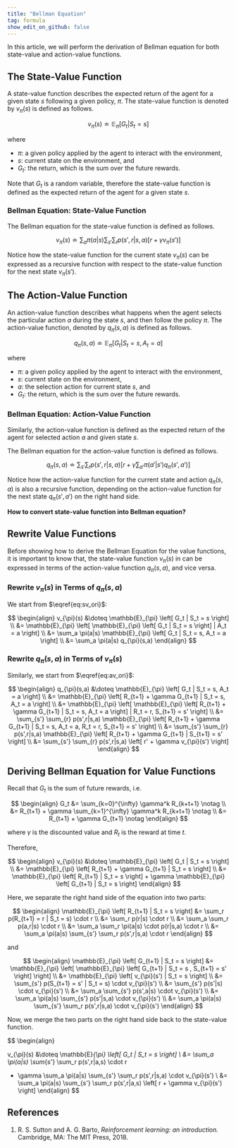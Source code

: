 ```yaml
---
title: "Bellman Equation"
tag: formula
show_edit_on_github: false
---
```


In this article, we will perform the derivation of Bellman equation for both state-value and action-value functions.

<!--more-->

## The State-Value Function

A state-value function describes the expected return of the agent for a given state $s$ following a given policy, $\pi$. The state-value function is denoted by $v_{\pi}(s)$ is defined as follows.

$$
v_{\pi}(s) \doteq \mathbb{E}_{\pi} \left[ G_t | S_t = s \right] \label{eq:sv_ori}
$$

where

- $\pi$: a given policy applied by the agent to interact with the environment,
- $s$: current state on the environment, and
- $G_t$: the return, which is the sum over the future rewards.

Note that $G_t$ is a random variable, therefore the state-value function is defined as the expected return of the agent for a given state $s$.

### Bellman Equation: State-Value Function

The Bellman equation for the state-value function is defined as follows.

$$ 
v_{\pi}(s) \doteq \sum_{a} \pi(a|s) \sum_{s'} \sum_{r} p(s', r | s, a) \left[ r + \gamma v_{\pi} (s') \right] \label{eq:sv_bellman}
$$

Notice how the state-value function for the current state $v_{\pi}(s)$ can be expressed as a recursive function with respect to the state-value function for the next state $v_{\pi}(s')$.


## The Action-Value Function

An action-value function describes what happens when the agent selects the particular action $a$ during the state $s$, and then follow the policy $\pi$. The action-value function, denoted by $q_{\pi}(s, a)$ is defined as follows.

$$
q_{\pi}(s, a) \doteq \mathbb{E}_{\pi} \left[ G_t | S_t = s , A_t = a\right] \label{eq:av_ori}
$$

where

- $\pi$: a given policy applied by the agent to interact with the environment,
- $s$: current state on the environment,
- $a$: the selection action for current state $s$, and
- $G_t$: the return, which is the sum over the future rewards.

### Bellman Equation: Action-Value Function

Similarly, the action-value function is defined as the expected return of the agent for selected action $a$ and given state $s$.

The Bellman equation for the action-value function is defined as follows.

$$ 
q_{\pi}(s, a) \doteq \sum_{s'} \sum_{r} p(s', r | s, a) \left[ r + \gamma \sum_{a'} \pi(a'|s') q_{\pi} (s', a') \right] \label{eq:av_bellman}
$$

Notice how the action-value function for the current state and action $q_{\pi}(s, a)$ is also a recursive function, depending on the action-value function for the next state $q_{\pi}(s', a')$ on the right hand side.

**How to convert state-value function into Bellman equation?**

## Rewrite Value Functions

Before showing how to derive the Bellman Equation for the value functions, it is important to know that, the state-value function $v_{\pi}(s)$ in  can be expressed in terms of the action-value function $q_{\pi}(s,a)$, and vice versa.

### Rewrite $v_{\pi}(s)$ in Terms of $q_{\pi}(s,a)$

We start from $\eqref{eq:sv_ori}$:

$$
\begin{align}
v_{\pi}(s) &\doteq \mathbb{E}_{\pi} \left[ G_t | S_t = s \right]
\\
&= \mathbb{E}_{\pi} \left[ \mathbb{E}_{\pi} \left[ G_t | S_t = s \right] | A_t = a \right]
\\
&= \sum_a \pi(a|s) \mathbb{E}_{\pi} \left[ G_t | S_t = s, A_t = a \right]
\\
&= \sum_a \pi(a|s) q_{\pi}(s,a)
\end{align}
$$

### Rewrite $q_{\pi}(s,a)$ in Terms of $v_{\pi}(s)$

Similarly, we start from $\eqref{eq:av_ori}$:

$$
\begin{align}
q_{\pi}(s,a) &\doteq \mathbb{E}_{\pi} \left[ G_t | S_t = s, A_t = a \right]
\\
&= \mathbb{E}_{\pi} \left[ R_{t+1} + \gamma G_{t+1} | S_t = s, A_t = a \right]
\\
&= \mathbb{E}_{\pi} \left[ \mathbb{E}_{\pi} \left[ R_{t+1} + \gamma G_{t+1} | S_t = s, A_t = a \right] | R_t = r, S_{t+1} = s' \right]
\\
&= \sum_{s'} \sum_{r} p(s',r|s,a) \mathbb{E}_{\pi} \left[ R_{t+1} + \gamma G_{t+1} | S_t = s, A_t = a, R_t = r, S_{t+1} = s' \right]
\\
&= \sum_{s'} \sum_{r} p(s',r|s,a) \mathbb{E}_{\pi} \left[ R_{t+1} + \gamma G_{t+1} | S_{t+1} = s' \right]
\\
&= \sum_{s'} \sum_{r} p(s',r|s,a) \left[ r' + \gamma v_{\pi}(s') \right]
\end{align}
$$

## Deriving Bellman Equation for Value Functions

Recall that $G_t$ is the sum of future rewards, i.e.

$$
\begin{align}
G_t &= \sum_{k=0}^{\infty} \gamma^k R_{k+t+1} \notag
\\
&= R_{t+1} + \gamma \sum_{k=1}^{\infty} \gamma^k R_{k+t+1} \notag
\\
&= R_{t+1} + \gamma G_{t+1} \notag
\end{align}
$$

where $\gamma$ is the discounted value and $R_t$ is the reward at time $t$.

Therefore, 

$$
\begin{align}
v_{\pi}(s) &\doteq \mathbb{E}_{\pi} \left[ G_t | S_t = s \right]
\\
&= \mathbb{E}_{\pi} \left[ R_{t+1} + \gamma G_{t+1} | S_t = s \right]
\\
&= \mathbb{E}_{\pi} \left[ R_{t+1} | S_t = s \right] + \gamma \mathbb{E}_{\pi} \left[ G_{t+1} | S_t = s \right]
\end{align}
$$

Here, we separate the right hand side of the equation into two parts:

$$
\begin{align}
\mathbb{E}_{\pi} \left[ R_{t+1} | S_t = s \right] 
&= \sum_r p(R_{t+1} = r | S_t = s) \cdot r
\\
&= \sum_r p(r|s) \cdot r
\\
&= \sum_a \sum_r p(a,r|s) \cdot r
\\
&= \sum_a \sum_r \pi(a|s) \cdot p(r|s,a) \cdot r
\\
&= \sum_a \pi(a|s) \sum_{s'} \sum_r p(s',r|s,a) \cdot r
\end{align}
$$

and

$$
\begin{align}
\mathbb{E}_{\pi} \left[ G_{t+1} | S_t = s \right] 
&= \mathbb{E}_{\pi} \left[ \mathbb{E}_{\pi} \left[ G_{t+1} | S_t = s , S_{t+1} = s' \right] \right]
\\
&= \mathbb{E}_{\pi} \left[ v_{\pi}(s') | S_t = s \right]
\\
&= \sum_{s'} p(S_{t+1} = s' | S_t = s) \cdot v_{\pi}(s')
\\
&= \sum_{s'} p(s'|s) \cdot v_{\pi}(s')
\\
&= \sum_a \sum_{s'} p(s',a|s) \cdot v_{\pi}(s')
\\
&= \sum_a \pi(a|s) \sum_{s'} p(s'|s,a) \cdot v_{\pi}(s')
\\
&= \sum_a \pi(a|s) \sum_{s'} \sum_r p(s',r|s,a) \cdot v_{\pi}(s')
\end{align}
$$

Now, we merge the two parts on the right hand side back to the state-value function.

$$
\begin{align}

v_{\pi}(s) &\doteq \mathbb{E}_{\pi} \left[ G_t | S_t = s \right]
\\
&= \sum_a \pi(a|s) \sum_{s'} \sum_r p(s',r|a,s) \cdot r
+ \gamma \sum_a \pi(a|s) \sum_{s'} \sum_r p(s',r|s,a) \cdot v_{\pi}(s')
\\
&= \sum_a \pi(a|s) \sum_{s'} \sum_r p(s',r|a,s) \left[ r + \gamma v_{\pi}(s') \right]
\end{align}
$$



## References

1. R. S. Sutton and A. G. Barto, *Reinforcement learning: an introduction.* Cambridge, MA: The MIT Press, 2018.
